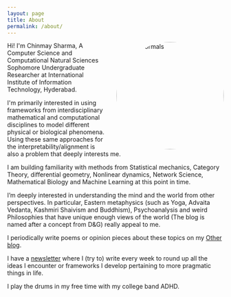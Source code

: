 ```yaml
---
layout: page
title: About
permalink: /about/
---
```


<style>
    .circular-image {
        float: right;
        margin-left: 20px;
        width: 250px; 
        height: 250px; 
        overflow: hidden;
        border-radius: 50%;
    }

    .circular-image img {
        width: 100%;
        height: auto;
    }
</style>

<div class="circular-image">
    <img src="../assets/img/Chinmay-about.jpg" alt="Me in Formals">
</div>

<p>Hi! I'm Chinmay Sharma, A Computer Science and Computational Natural Sciences Sophomore Undergraduate Researcher at International Institute of Information Technology, Hyderabad.</p>

<p>I'm primarily interested in using frameworks from interdisciplinary mathematical and computational disciplines to model different physical or biological phenomena. Using these same approaches for the interpretability/alignment is also a problem that deeply interests me.</p>

<p>I am building familiarity with methods from Statistical mechanics, Category Theory, differential geometry, Nonlinear dynamics, Network Science, Mathematical Biology and Machine Learning at this point in time.</p>

<p>I’m deeply interested in understanding the mind and the world from other perspectives. In particular, Eastern metaphysics (such as Yoga, Advaita Vedanta, Kashmiri Shaivism and Buddhism), Psychoanalysis and weird Philosophies that have unique enough views of the world (The blog is named after a concept from D&G) really appeal to me.</p>

<p>I periodically write poems or opinion pieces about these topics on my <a href="https://toomanycents.blogspot.com/">Other blog</a>.</p>

<p>I have a <a href="https://toomanycents.substack.com/">newsletter</a> where I (try to) write every week to round up all the ideas I encounter or frameworks I develop pertaining to more pragmatic things in life.</p>

<p>I play the drums in my free time with my college band ADHD.</p>
